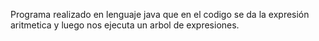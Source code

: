 Programa realizado en lenguaje java que en el codigo se da la expresión aritmetica y luego nos ejecuta un arbol de expresiones.
